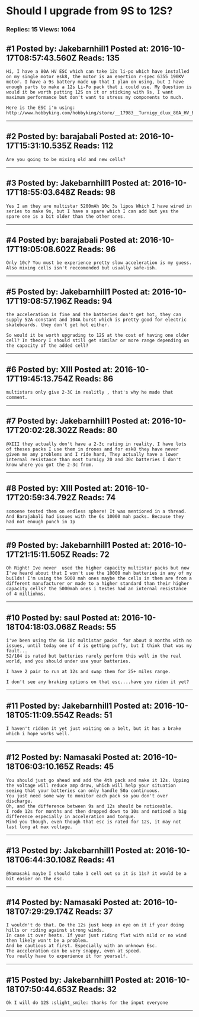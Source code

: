 # Should I upgrade from 9S to 12S?

### Replies: 15 Views: 1064

## \#1 Posted by: Jakebarnhill1 Posted at: 2016-10-17T08:57:43.560Z Reads: 135

```
Hi, I have a 80A HV ESC which can take 12s li-po which have installed on my single motor esk8, the motor is an enertion r-spec 6355 190KV motor. I have a 9s battery made up that I plan on using, but I have enough parts to make a 12s Li-Po pack that i could use. My Question is would it be worth putting 12S on it or sticking with 9s, I want maximum performance but don't want to stress my components to much.

Here is the ESC i'm using: http://www.hobbyking.com/hobbyking/store/__17983__Turnigy_dlux_80A_HV_Brushless_Speed_Controller_OPTO_.html
```

---
## \#2 Posted by: barajabali Posted at: 2016-10-17T15:31:10.535Z Reads: 112

```
Are you going to be mixing old and new cells?
```

---
## \#3 Posted by: Jakebarnhill1 Posted at: 2016-10-17T18:55:03.648Z Reads: 98

```
Yes I am they are multistar 5200mAh 10c 3s lipos Which I have wired in series to make 9s, but I have a spare which I can add but yes the spare one is a bit older than the other ones.
```

---
## \#4 Posted by: barajabali Posted at: 2016-10-17T19:05:08.602Z Reads: 96

```
Only 10c? You must be experience pretty slow acceleration is my guess. Also mixing cells isn't reccomended but usually safe-ish.
```

---
## \#5 Posted by: Jakebarnhill1 Posted at: 2016-10-17T19:08:57.196Z Reads: 94

```
the acceleration is fine and the batteries don't get hot, they can supply 52A constant and 104A burst which is pretty good for electric skateboards. they don't get hot either.

So would it be worth upgrading to 12S at the cost of having one older cell? In theory I should still get similar or more range depending on the capacity of the added cell?
```

---
## \#6 Posted by: XIII Posted at: 2016-10-17T19:45:13.754Z Reads: 86

```
multistars only give 2-3C in realitly , that's why he made that comment.
```

---
## \#7 Posted by: Jakebarnhill1 Posted at: 2016-10-17T20:02:28.302Z Reads: 80

```
@XIII they actually don't have a 2-3c rating in reality, I have lots of theses packs I use them in drones and for esk8 they have never given me any problems and I ride hard, They actually have a lower internal resistance than most turnigy 20 and 30c batteries I don't know where you got the 2-3c from.
```

---
## \#8 Posted by: XIII Posted at: 2016-10-17T20:59:34.792Z Reads: 74

```
somoene tested them on endless sphere! It was mentioned in a thread. And Barajabali had issues with the 6s 10000 mah packs. Because they had not enough punch in 1p
```

---
## \#9 Posted by: Jakebarnhill1 Posted at: 2016-10-17T21:15:11.505Z Reads: 72

```
Oh Right! Ive never  used the higher capacity multistar packs but now I've heard about that I won't use the 10000 mah batteries in any of my builds! I'm using the 5000 mah ones maybe the cells in them are from a different manufacturer or made to a higher standard than their higher capacity cells? the 5000mah ones i testes had an internal resistance of 4 milliohms.
```

---
## \#10 Posted by: saul Posted at: 2016-10-18T04:18:03.068Z Reads: 55

```
i've been using the 6s 10c multistar packs  for about 8 months with no issues, until today one of 4 is getting puffy, but I think that was my fault...
52/104 is rated but batteries rarely perform this well in the real world, and you should under use your batteries.

I have 2 pair to run at 12s and swap them for 25+ miles range. 

I don't see any braking options on that esc....have you riden it yet?
```

---
## \#11 Posted by: Jakebarnhill1 Posted at: 2016-10-18T05:11:09.554Z Reads: 51

```
I haven't ridden it yet just waiting on a belt, but it has a brake which i hope works well.
```

---
## \#12 Posted by: Namasaki Posted at: 2016-10-18T06:03:10.165Z Reads: 45

```
You should just go ahead and add the 4th pack and make it 12s. Upping the voltage will reduce amp draw, which will help your situation seeing that your batteries can only handle 50a continuous.
You just need some way to monitor each pack so you don't over discharge.
Oh, and the difference between 9s and 12s should be noticeable. 
I rode 12s for months and then dropped down to 10s and noticed a big difference especially in acceleration and torque.
Mind you though, even though that esc is rated for 12s, it may not last long at max voltage.
```

---
## \#13 Posted by: Jakebarnhill1 Posted at: 2016-10-18T06:44:30.108Z Reads: 41

```
@Namasaki maybe I should take 1 cell out so it is 11s? it would be a bit easier on the esc.
```

---
## \#14 Posted by: Namasaki Posted at: 2016-10-18T07:29:29.174Z Reads: 37

```
I wouldn't do that. Do the 12s just keep an eye on it if your doing hills or riding against strong winds. 
In case it over heats. If your just riding flat with mild or no wind then likely won't be a problem.
And be cautious at first. Especially with an unknown Esc. 
The acceleration can be very snappy, even at speed. 
You really have to experience it for yourself.
```

---
## \#15 Posted by: Jakebarnhill1 Posted at: 2016-10-18T07:50:44.653Z Reads: 32

```
Ok I will do 12S :slight_smile: thanks for the input everyone
```

---
